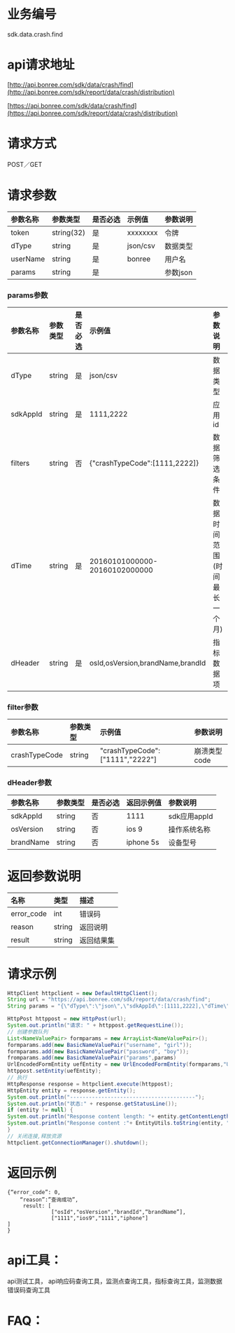 # 业务编号

sdk.data.crash.find

# api请求地址

[http://api.bonree.com/sdk/data/crash/find](http://api.bonree.com/sdk/report/data/crash/distribution)

[https://api.bonree.com/sdk/data/crash/find](https://api.bonree.com/sdk/report/data/crash/distribution)

# 请求方式

POST／GET

# 请求参数

| 参数名称 | 参数类型 | 是否必选 | 示例值 | 参数说明 |
| :--- | :--- | :--- | :--- | :--- |
| token | string\(32\) | 是 | xxxxxxxx | 令牌 |
| dType | string | 是 | json/csv | 数据类型 |
| userName | string | 是 | bonree | 用户名 |
| params | string | 是 |  | 参数json |

### params参数

| 参数名称 | 参数类型 | 是否必选 | 示例值 | 参数说明 |
| :--- | :--- | :--- | :--- | :--- |
| dType | string | 是 | json/csv | 数据类型 |
| sdkAppId | string | 是 | 1111,2222 | 应用id |
| filters | string | 否 | {"crashTypeCode":\[1111,2222\]} | 数据筛选条件 |
| dTime | string | 是 | 20160101000000-20160102000000 | 数据时间范围\(时间最长一个月\) |
| dHeader | string | 是 | osId,osVersion,brandName,brandId | 指标数据项 |

### filter参数

| 参数名称 | 参数类型 | 示例值 | 参数说明 |
| :--- | :--- | :--- | :--- |
| crashTypeCode | string | "crashTypeCode":\["1111","2222"\] | 崩溃类型code |

### dHeader参数

| 参数名称 | 参数类型 | 是否必选 | 返回示例值 | 参数说明 |
| :--- | :--- | :--- | :--- | :--- |
| sdkAppId | string | 否 | 1111 | sdk应用appId |
| osVersion | string | 否 | ios 9 | 操作系统名称 |
| brandName | string | 否 | iphone 5s | 设备型号 |

# 返回参数说明

| 名称 | 类型 | 描述 |
| :--- | :--- | :--- |
| error\_code | int | 错误码 |
| reason | string | 返回说明 |
| result | string | 返回结果集 |

# 请求示例

```java
HttpClient httpclient = new DefaultHttpClient();
String url = "https://api.bonree.com/sdk/report/data/crash/find";
String params = "{\"dType\":\"json\",\"sdkAppId\":[1111,2222],\"dTime\":\"20160101000000-20160102000000\",\"dHeader\":[osId,osVersion,brandName,brandId],\"filter\":{\"crashTypeCode\":[\"1111\",\"2222\"]}}";

HttpPost httppost = new HttpPost(url);
System.out.println("请求: " + httppost.getRequestLine());
// 创建参数队列
List<NameValuePair> formparams = new ArrayList<NameValuePair>();
formparams.add(new BasicNameValuePair("username", "girl"));
formparams.add(new BasicNameValuePair("password", "boy"));
fromparams.add(new BasicNameValuePair("params",params)
UrlEncodedFormEntity uefEntity = new UrlEncodedFormEntity(formparams,"UTF-8");
httppost.setEntity(uefEntity);
// 执行
HttpResponse response = httpclient.execute(httppost);
HttpEntity entity = response.getEntity();
System.out.println("----------------------------------------");
System.out.println("状态:" + response.getStatusLine());
if (entity != null) {
System.out.println("Response content length: "+ entity.getContentLength());
System.out.println("Response content :"+ EntityUtils.toString(entity, "UTF-8"));
}
// 关闭连接,释放资源
httpclient.getConnectionManager().shutdown();
```

# 返回示例

```
{“error_code”: 0,
    “reason”:”查询成功”,
     result: [
              ["osId","osVersion","brandId",“brandName”],
              ["1111","ios9","1111","iphone"]
]
}
```

# api工具：

api测试工具， api响应码查询工具，监测点查询工具，指标查询工具，监测数据错误码查询工具

# FAQ：



